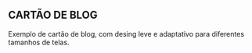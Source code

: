 ## CARTÃO DE BLOG
Exemplo de cartão de blog, com desing leve e adaptativo para diferentes tamanhos de telas.

